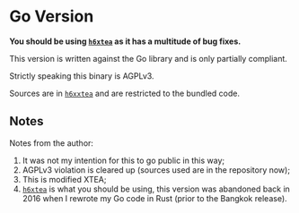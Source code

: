 # Go Version

**You should be using [`h6xtea`](../h6xtea) as it has a multitude of bug fixes.**

This version is written against the Go library and is only partially compliant.

Strictly speaking this binary is AGPLv3.

Sources are in [`h6xxtea`](./h6xxtea) and are restricted to the bundled code.

## Notes

Notes from the author:

  1. It was not my intention for this to go public in this way;
  2. AGPLv3 violation is cleared up (sources used are in the repository now);
  3. This is modified XTEA;
  4. [`h6xtea`](../h6xtea) is what you should be using, this version was abandoned back in 2016 when I rewrote my Go code in Rust (prior to the Bangkok release).

